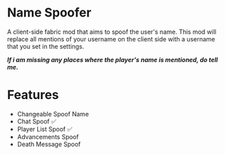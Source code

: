 # Name Spoofer

A client-side fabric mod that aims to spoof the user's name. This mod will replace all mentions of your username on the
client side with a username that you set in the settings.

***If i am missing any places where the player's name is mentioned, do tell me.***

# Features

- Changeable Spoof Name
- Chat Spoof ✅
- Player List Spoof ✅
- Advancements Spoof
- Death Message Spoof
